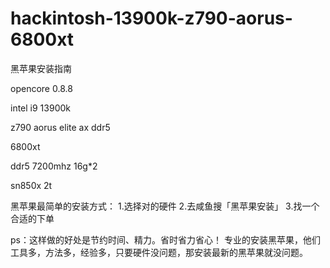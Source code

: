 # hackintosh-13900k-z790-aorus-6800xt
黑苹果安装指南

opencore 0.8.8

intel i9 13900k

z790 aorus elite ax ddr5

6800xt

ddr5 7200mhz 16g*2

sn850x 2t

黑苹果最简单的安装方式：
1.选择对的硬件
2.去咸鱼搜「黑苹果安装」
3.找一个合适的下单

ps：这样做的好处是节约时间、精力。省时省力省心！
专业的安装黑苹果，他们工具多，方法多，经验多，只要硬件没问题，那安装最新的黑苹果就没问题。
